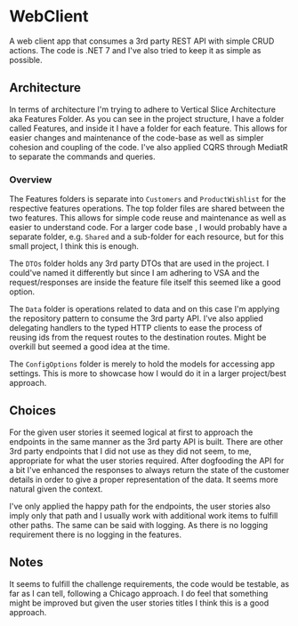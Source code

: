 # WebClient

A web client app that consumes a 3rd party REST API with simple CRUD actions. The code is .NET 7 and I've also tried to keep it as simple as possible.

## Architecture

In terms of architecture I'm trying to adhere to Vertical Slice Architecture aka Features Folder.
As you can see in the project structure, I have a folder called Features, and inside it I have a folder for each feature. This allows for easier changes and maintenance of the code-base as well as simpler cohesion and coupling of the code. I've also applied CQRS through MediatR to separate the commands and queries.

### Overview

The Features folders is separate into `Customers` and `ProductWishlist` for the respective features operations. The top folder files are shared between the two features. This allows for simple code reuse and maintenance as well as easier to understand code.
For a larger code base , I would probably have a separate folder, e.g. `Shared` and a sub-folder for each resource, but for this small project, I think this is enough.

The `DTOs` folder holds any 3rd party DTOs that are used in the project. I could've named it differently but since I am adhering to VSA and the request/responses are inside the feature file itself this seemed like a good option.

The `Data` folder is operations related to data and on this case I'm applying the repository pattern to consume the 3rd party API. I've also applied delegating handlers to the typed HTTP clients to ease the process of reusing ids from the request routes to the destination routes. Might be overkill but seemed a good idea at the time.

The `ConfigOptions` folder is merely to hold the models for accessing app settings. This is more to showcase how I would do it in a larger project/best approach.

## Choices

For the given user stories it seemed logical at first to approach the endpoints in the same manner as the 3rd party API is built. There are other 3rd party endpoints that I did not use as they did not seem, to me, appropriate for what the user stories required. After dogfooding the API for a bit I've enhanced the responses to always return the state of the customer details in order to give a proper representation of the data. It seems more natural given the context.

I've only applied the happy path for the endpoints, the user stories also imply only that path and I usually work with additional work items to fulfill other paths. The same can be said with logging. As there is no logging requirement there is no logging in the features.

## Notes

It seems to fulfill the challenge requirements, the code would be testable, as far as I can tell, following a Chicago approach.
I do feel that something might be improved but given the user stories titles I think this is a good approach.